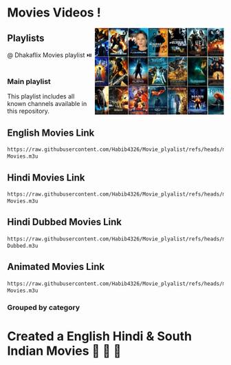 # Movies Videos !

<img src="https://github.com/Habib4326/Movie_plyalist/blob/main/Movies.jpg" width="300" align="right">

## Playlists
@ Dhakaflix Movies playlist ⏯️ 
```

```

### Main playlist

This playlist includes all known channels available in this repository.


## English Movies Link ##
```
https://raw.githubusercontent.com/Habib4326/Movie_plyalist/refs/heads/main/English-Movies.m3u
```
## Hindi Movies Link ##
```
https://raw.githubusercontent.com/Habib4326/Movie_plyalist/refs/heads/main/Hindi-Movies.m3u
```
## Hindi Dubbed Movies Link ##
```
https://raw.githubusercontent.com/Habib4326/Movie_plyalist/refs/heads/main/Hindi-Dubbed.m3u
```
## Animated Movies Link  ##
```
https://raw.githubusercontent.com/Habib4326/Movie_plyalist/refs/heads/main/Animated-Movies.m3u
```


### Grouped by category

# Created a English Hindi & South Indian Movies 🎥 🎥 🎥 
